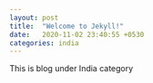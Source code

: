 ```yaml
---
layout: post
title:  "Welcome to Jekyll!"
date:   2020-11-02 23:40:55 +0530
categories: india
---
```

This is blog under India category